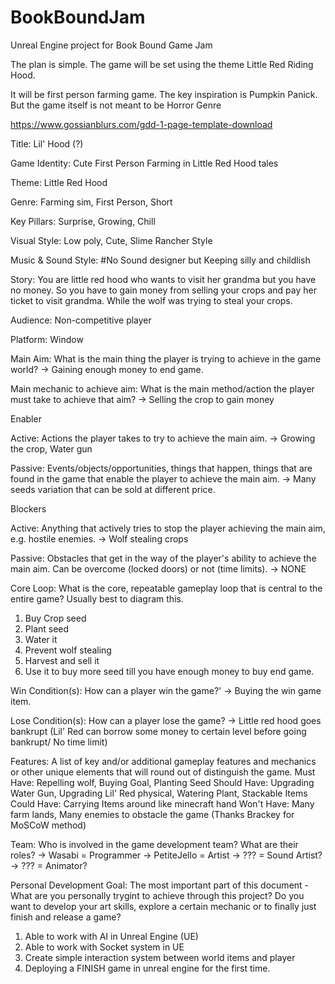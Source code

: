 # BookBoundJam
Unreal Engine project for Book Bound Game Jam 

The plan is simple. The game will be set using the theme Little Red Riding Hood.

It will be first person farming game. The key inspiration is Pumpkin Panick. 
But the game itself is not meant to be Horror Genre



https://www.gossianblurs.com/gdd-1-page-template-download

Title: Lil' Hood (?)

Game Identity: Cute First Person Farming in Little Red Hood tales

Theme: Little Red Hood

Genre: Farming sim, First Person, Short

Key Pillars: Surprise, Growing, Chill

Visual Style: Low poly, Cute, Slime Rancher Style

Music & Sound Style: #No Sound designer but Keeping silly and childlish

Story: You are little red hood who wants to visit her grandma but you have no money.
So you have to gain money from selling your crops and pay her ticket to visit grandma. 
While the wolf was trying to steal your crops. 

Audience: Non-competitive player

Platform: Window

Main Aim: What is the main thing the player is trying to achieve in the game world?
-> Gaining enough money to end game.

Main mechanic to achieve aim: What is the main method/action the player must take to achieve that aim?
-> Selling the crop to gain money

Enabler

Active: Actions the player takes to try to achieve the main aim.
-> Growing the crop, Water gun

Passive:  Events/objects/opportunities, things that happen, things that are found in the game that enable the player to achieve the main aim.
-> Many seeds variation that can be sold at different price. 

Blockers

Active: Anything that actively tries to stop the player achieving the main aim, e.g. hostile enemies.
-> Wolf stealing crops

Passive:  Obstacles that get in the way of the player's ability to achieve the main aim. Can be overcome (locked doors) or not (time limits).
-> NONE

Core Loop: What is the core, repeatable gameplay loop that is central to the entire game? Usually best to diagram this.
1. Buy Crop seed
2. Plant seed
3. Water it
4. Prevent wolf stealing
5. Harvest and sell it
6. Use it to buy more seed till you have enough money to buy end game.

Win Condition(s): How can a player win the game?'
-> Buying the win game item.

Lose Condition(s): How can a player lose the game?
-> Little red hood goes bankrupt (Lil' Red can borrow some money to certain level before going bankrupt/ No time limit)

Features: A list of key and/or additional gameplay features and mechanics or other unique elements that will round out of distinguish the game.
Must Have: Repelling wolf, Buying Goal, Planting Seed 
Should Have: Upgrading Water Gun, Upgrading Lil' Red physical, Watering Plant, Stackable Items
Could Have: Carrying Items around like minecraft hand
Won't Have: Many farm lands, Many enemies to obstacle the game
(Thanks Brackey for MoSCoW method)

Team: Who is involved in the game development team? What are their roles?
-> Wasabi = Programmer
-> PetiteJello = Artist
-> ??? = Sound Artist?
-> ??? = Animator?

Personal Development Goal: The most important part of this document - What are you personally trygint to achieve through this project? Do you want to develop your art skills, explore a certain mechanic or to finally just finish and release a game?
1. Able to work with AI in Unreal Engine (UE)
2. Able to work with Socket system in UE
3. Create simple interaction system between world items and player
4. Deploying a FINISH game in unreal engine for the first time.
